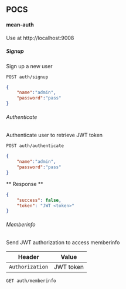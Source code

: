 ## POCS
#### <a name="mean-auth"></a>mean-auth

Use at http://localhost:9008

##### Signup
Sign up a new user
```
POST auth/signup
```
```json
{
    "name":"admin",
    "password":"pass"
}
```

###### Authenticate
Authenticate user to retrieve JWT token
```
POST auth/authenticate
```
```json
{
    "name":"admin",
    "password":"pass"
}
```
** Response **
```json
{
    "success": false,
    "token": "JWT <token>"
}
```

###### Memberinfo
Send JWT authorization to access memberinfo

| Header | Value |
| ------ | ----- |
| `Authorization` | JWT token |

```
GET auth/memberinfo
```
